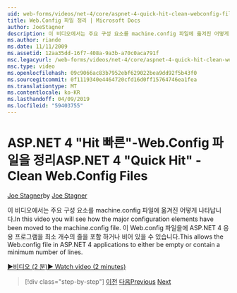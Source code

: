 ```yaml
---
uid: web-forms/videos/net-4/core/aspnet-4-quick-hit-clean-webconfig-files
title: Web.Config 파일 정리 | Microsoft Docs
author: JoeStagner
description: 이 비디오에서는 주요 구성 요소를 machine.config 파일에 옮겨진 어떻게 나타납니다. 이렇게 하면 Web.config 파일에 ASP.NET 4 응용...
ms.author: riande
ms.date: 11/11/2009
ms.assetid: 12aa35dd-16f7-408a-9a3b-a70c0aca791f
msc.legacyurl: /web-forms/videos/net-4/core/aspnet-4-quick-hit-clean-webconfig-files
msc.type: video
ms.openlocfilehash: 09c9066ac83b7952ebf629022bea9dd92f5b43f0
ms.sourcegitcommit: 0f1119340e4464720cfd16d0ff15764746ea1fea
ms.translationtype: MT
ms.contentlocale: ko-KR
ms.lasthandoff: 04/09/2019
ms.locfileid: "59403755"
---
```

# <a name="aspnet-4-quick-hit---clean-webconfig-files"></a><span data-ttu-id="e64ab-104">ASP.NET 4 "Hit 빠른"-Web.Config 파일을 정리</span><span class="sxs-lookup"><span data-stu-id="e64ab-104">ASP.NET 4 "Quick Hit" - Clean Web.Config Files</span></span>

<span data-ttu-id="e64ab-105">[Joe Stagner](https://github.com/JoeStagner)</span><span class="sxs-lookup"><span data-stu-id="e64ab-105">by [Joe Stagner](https://github.com/JoeStagner)</span></span>

<span data-ttu-id="e64ab-106">이 비디오에서는 주요 구성 요소를 machine.config 파일에 옮겨진 어떻게 나타납니다.</span><span class="sxs-lookup"><span data-stu-id="e64ab-106">In this video you will see how the major configuration elements have been moved to the machine.config file.</span></span> <span data-ttu-id="e64ab-107">이 Web.config 파일을에 ASP.NET 4 응용 프로그램을 최소 개수의 줄을 포함 하거나 비어 있을 수 있습니다.</span><span class="sxs-lookup"><span data-stu-id="e64ab-107">This allows the Web.config file in ASP.NET 4 applications to either be empty or contain a minimum number of lines.</span></span>

[<span data-ttu-id="e64ab-108">&#9654;비디오 (2 분)</span><span class="sxs-lookup"><span data-stu-id="e64ab-108">&#9654; Watch video (2 minutes)</span></span>](https://channel9.msdn.com/Blogs/ASP-NET-Site-Videos/aspnet-4-quick-hit-clean-webconfig-files)

> [!div class="step-by-step"]
> <span data-ttu-id="e64ab-109">[이전](aspnet-4-quick-hit-auto-start.md)
> [다음](aspnet-4-quick-hit-predictable-client-ids.md)</span><span class="sxs-lookup"><span data-stu-id="e64ab-109">[Previous](aspnet-4-quick-hit-auto-start.md)
[Next](aspnet-4-quick-hit-predictable-client-ids.md)</span></span>

